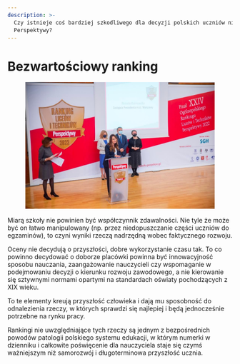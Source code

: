 ```yaml
---
description: >-
  Czy istnieje coś bardziej szkodliwego dla decyzji polskich uczniów niż ranking
  Perspektywy?
---
```


# Bezwartościowy ranking

<figure><img src="../../.gitbook/assets/image (3).png" alt=""><figcaption></figcaption></figure>

Miarą szkoły nie powinien być współczynnik zdawalności. Nie tyle że może być on łatwo manipulowany (np. przez niedopuszczanie części uczniów do egzaminów), to czyni wyniki rzeczą nadrzędną wobec faktycznego rozwoju.

Oceny nie decydują o przyszłości, dobre wykorzystanie czasu tak. To co powinno decydować o doborze placówki powinna być innowacyjność sposobu nauczania, zaangażowanie nauczycieli czy wspomaganie w podejmowaniu decyzji o kierunku rozwoju zawodowego, a nie kierowanie się sztywnymi normami opartymi na standardach oświaty pochodzących z XIX wieku.

To te elementy kreują przyszłość człowieka i dają mu sposobność do odnalezienia rzeczy, w których sprawdzi się najlepiej i będą jednocześnie potrzebne na rynku pracy.

Rankingi nie uwzględniające tych rzeczy są jednym z bezpośrednich powodów patologii polskiego systemu edukacji, w którym numerki w dzienniku i całkowite poświęcenie dla nauczyciela staje się czymś ważniejszym niż samorozwój i długoterminowa przyszłość ucznia.
